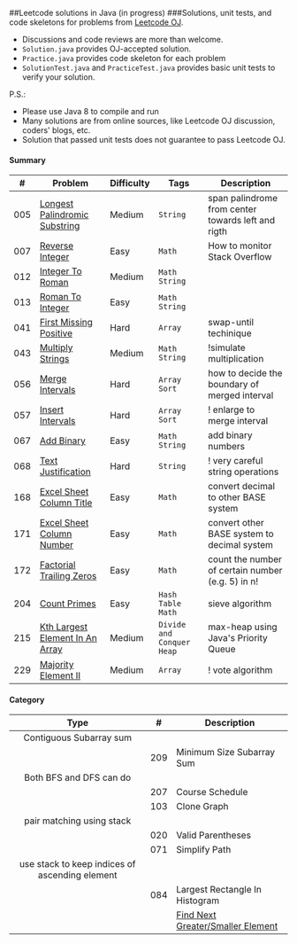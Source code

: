##Leetcode solutions in Java (in progress)
###Solutions, unit tests, and code skeletons for problems from [Leetcode OJ](https://leetcode.com/problemset/algorithms/). 

* Discussions and code reviews are more than welcome.
* `Solution.java` provides OJ-accepted solution.
* `Practice.java` provides code skeleton for each problem
* `SolutionTest.java` and `PracticeTest.java` provides basic unit tests to verify your solution.

P.S.:
- Please use Java 8 to compile and run
- Many solutions are from online sources, like Leetcode OJ discussion, coders' blogs, etc.
- Solution that passed unit tests does not guarantee to pass Leetcode OJ.

#### Summary

| # |  Problem              |   Difficulty  | Tags             | Description  |
| :-: | --------------------- | ------------- | ---------------- | ------------------ |
| 005 | [Longest Palindromic Substring](https://github.com/interviewcoder/leetcode/blob/master/java/src/_005_LongestPalindromicSubstring/Solution.java) | Medium | `String` | span palindrome from center towards left and rigth |
| 007 | [Reverse Integer](https://github.com/interviewcoder/leetcode/blob/master/java/src/_007_ReverseInteger/Solution.java)             | Easy   | `Math`  | How to monitor Stack Overflow |
| 012 | [Integer To Roman](https://github.com/interviewcoder/leetcode/blob/master/java/src/_012_IntegerToRoman/Solution.java) | Medium | `Math` `String` | |
| 013 | [Roman To Integer](https://github.com/interviewcoder/leetcode/blob/master/java/src/_013_RomanToInteger/Solution.java) | Easy | `Math` `String` | |
| 041 | [First Missing Positive](https://github.com/interviewcoder/leetcode/blob/master/java/src/_041_FisrtMissingPositive/Solution.java)      | Hard   | `Array` |swap-until techinique |
| 043 | [Multiply Strings](https://github.com/interviewcoder/leetcode/blob/master/java/src/_043_MultiplyStrings/Solution.java) | Medium | `Math` `String` | !simulate multiplication
| 056 | [Merge Intervals](https://github.com/interviewcoder/leetcode/blob/master/java/src/_056_MergeIntervals/Solution.java)             | Hard   |`Array` `Sort` | how to decide the boundary of merged interval |
| 057 | [Insert Intervals](https://github.com/interviewcoder/leetcode/blob/master/java/src/_057_InsertInterval/Solution.java)            | Hard   | `Array` `Sort` | ! enlarge to merge interval  |
| 067 | [Add Binary](https://github.com/interviewcoder/leetcode/blob/master/java/src/_067_AddBinary/Solution.java) | Easy | `Math` `String` | add binary numbers |
| 068 | [Text Justification](https://github.com/interviewcoder/leetcode/blob/master/java/src/_068_TextJustification/Solution.java) | Hard | `String` | ! very careful string operations |
| 168 | [Excel Sheet Column Title](https://github.com/interviewcoder/leetcode/blob/master/java/src/_168_ExcelSheetColumnTitle/Solution.java)    | Easy   | `Math` | convert decimal to other BASE system |
| 171 | [Excel Sheet Column Number](https://github.com/interviewcoder/leetcode/blob/master/java/src/_171_ExcelSheetColumnNumber/Solution.java)   | Easy   | `Math` | convert other BASE system to decimal system |
| 172 | [Factorial Trailing Zeros](https://github.com/interviewcoder/leetcode/blob/master/java/src/_172_FactorialTrailingZeros/Solution.java)    | Easy   | `Math` | count the number of certain number (e.g. 5) in n! |
| 204 | [Count Primes](https://github.com/interviewcoder/leetcode/blob/master/java/src/_204_CountPrimes/Solution.java)                | Easy   | `Hash Table` `Math` | sieve algorithm |
| 215 | [Kth Largest Element In An Array](https://github.com/interviewcoder/leetcode/blob/master/java/src/_215_KthSmallestElementInAnArray/Solution.java) | Medium | `Divide and Conquer` `Heap` | max-heap using Java's Priority Queue |
| 229 | [Majority Element II](https://github.com/interviewcoder/leetcode/blob/master/java/src/_229_MajorityElementII/Solution.java)         | Medium | `Array` | ! vote algorithm |

#### Category

| Type         | # | Description |
| :---------------------: |:---:| ------------|
| Contiguous Subarray sum |     |             |
| | 209 | Minimum Size Subarray Sum | Two pointers to keep a sliding window |
| Both BFS and DFS can do |     |             |
|                         | 207 | Course Schedule |
| | 103 | Clone Graph |
| pair matching using stack | | |
| | 020 | Valid Parentheses | using stack to match parenthesis pair |
| | 071 | Simplify Path | using stack to counteract the latest path for ".." |
| use stack to keep indices of ascending element | | |
| | 084 | Largest Rectangle In Histogram | |
| |     | [Find Next Greater/Smaller Element]() | |
